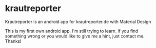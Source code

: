krautreporter
=============

Krautreporter is an android app for krautreporter.de with Material Design

This is my first own android app. I'm still trying to learn.
If you find something wrong or you would like to give me a hint, just contact me.
Thanks!
